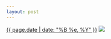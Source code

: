 ```yaml
---
layout: post
---
```


<p>
  <time><a href="/239">{{ page.date | date: "%B %e, %Y" }}</a></time>
  <a href="/239"><img src="{{ site.assets_url }}/239-640.jpg" srcset="{{ site.assets_url }}/239-1280.jpg 1280w, {{ site.assets_url }}/239-960.jpg 960w, {{ site.assets_url }}/239-640.jpg 640w, {{ site.assets_url }}/239-320.jpg 320w" sizes="(min-width: 700px) 50vw, calc(100vw - 2rem)" /></a>
</p>

